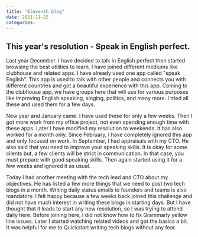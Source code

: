```yaml
---
title: "Eleventh blog"
date: 2021-11-25
categories:
---
```


## This year's resolution - Speak in English perfect.

Last year December. I have decided to talk in English perfect then started browsing the best utilities to learn. I have joined different mediums like clubhouse and related apps. I have already used one app called "speak English". This app is used to talk with other people and connects you with different countries and got a beautiful experience with this app. Coming to the clubhouse app, we have groups here that will use for various purposes like improving English speaking, singing, politics, and many more. I tried all these and used them for a few days.

New year and January came. I have used these for only a few weeks. Then I got more work from my office project, not even spending enough time with these apps. Later I have modified my resolution to weekends. It has also worked for a month only. Since February, I have completely ignored this app and only focused on work. In September, I had appraisals with my CTO. He also said that you need to improve your speaking skills. It is okay for some clients but, a few clients will be strict in communication. In that case, you must prepare with good speaking skills. Then again started using it for a few weeks and ignored it as usual.

Today I had another meeting with the tech lead and CTO about my objectives. He has listed a few more things that we need to post two tech blogs in a month. Writing daily status emails to founders and teams is also mandatory. I felt happy because a few weeks back joined this challenge and did not have much interest in writing these blogs in starting days. But I have thought that it leads to start any new resolution, so I was trying to attend daily here. Before joining here, I did not know how to fix Grammarly yellow line issues. Later I started watching related videos and got the basics a bit. It was helpful for me to Quickstart writing tech blogs without any fear.